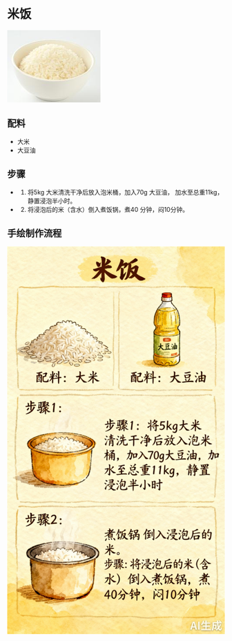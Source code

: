 # 米饭

![米饭](../images/米饭.png)


## 配料

- 大米
- 大豆油

## 步骤

- 1. 将5kg 大米清洗干净后放入泡米桶，加入70g 大豆油，
     加水至总重11kg，静置浸泡半小时。
- 2. 将浸泡后的米（含水）倒入煮饭锅，煮40 分钟，闷10分钟。



## 手绘制作流程

![手绘制作流程](../images/主食/米饭.jpg)
